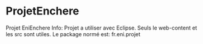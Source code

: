 # ProjetEnchere
Projet EniEnchere 
Info: Projet a utiliser avec Eclipse.
Seuls le web-content et les src sont utiles.
Le package normé est: fr.eni.projet
